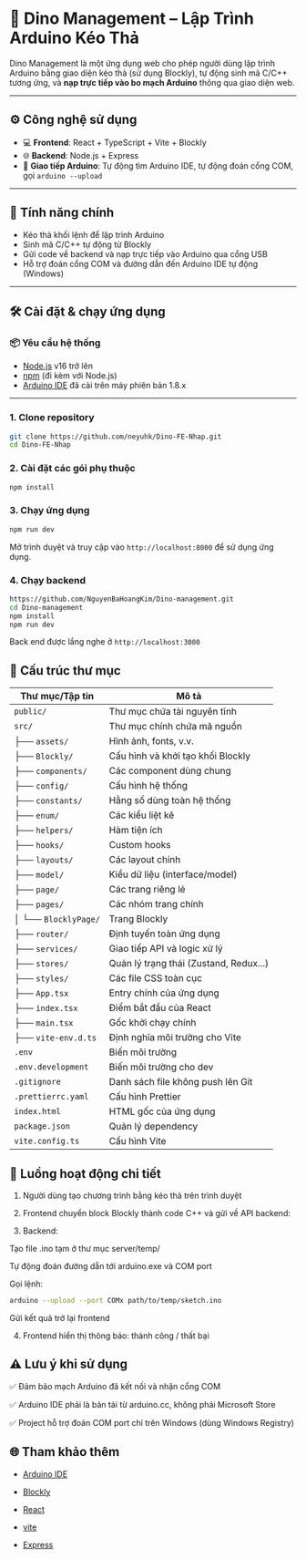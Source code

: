 # 🧩 Dino Management – Lập Trình Arduino Kéo Thả

Dino Management là một ứng dụng web cho phép người dùng lập trình Arduino bằng giao diện kéo thả (sử dụng Blockly), tự động sinh mã C/C++ tương ứng, và **nạp trực tiếp vào bo mạch Arduino** thông qua giao diện web.

---

## ⚙️ Công nghệ sử dụng

- 💻 **Frontend**: React + TypeScript + Vite + Blockly
- 🌐 **Backend**: Node.js + Express
- 🔌 **Giao tiếp Arduino**: Tự động tìm Arduino IDE, tự động đoán cổng COM, gọi `arduino --upload`

---

## 🚀 Tính năng chính

- Kéo thả khối lệnh để lập trình Arduino
- Sinh mã C/C++ tự động từ Blockly
- Gửi code về backend và nạp trực tiếp vào Arduino qua cổng USB
- Hỗ trợ đoán cổng COM và đường dẫn đến Arduino IDE tự động (Windows)

---

## 🛠 Cài đặt & chạy ứng dụng

### 📦 Yêu cầu hệ thống

- [Node.js](https://nodejs.org/) v16 trở lên
- [npm](https://www.npmjs.com/) (đi kèm với Node.js)
- [Arduino IDE](https://www.arduino.cc/en/software) đã cài trên máy phiên bản 1.8.x

---

### 1. Clone repository

```bash
git clone https://github.com/neyuhk/Dino-FE-Nhap.git
cd Dino-FE-Nhap
```

### 2. Cài đặt các gói phụ thuộc

```bash
npm install
```
### 3. Chạy ứng dụng

```bash
npm run dev
```

Mở trình duyệt và truy cập vào `http://localhost:8000` để sử dụng ứng dụng.

### 4. Chạy backend

```bash
https://github.com/NguyenBaHoangKim/Dino-management.git
cd Dino-management
npm install
npm run dev
```
Back end được lắng nghe ở `http://localhost:3000`

## 📁 Cấu trúc thư mục

| Thư mục/Tập tin                | Mô tả                                      |
|-------------------------------|--------------------------------------------|
| `public/`                     | Thư mục chứa tài nguyên tĩnh               |
| `src/`                        | Thư mục chính chứa mã nguồn                |
| ├── `assets/`                | Hình ảnh, fonts, v.v.                      |
| ├── `Blockly/`               | Cấu hình và khởi tạo khối Blockly          |
| ├── `components/`            | Các component dùng chung                   |
| ├── `config/`                | Cấu hình hệ thống                          |
| ├── `constants/`             | Hằng số dùng toàn hệ thống                 |
| ├── `enum/`                  | Các kiểu liệt kê                           |
| ├── `helpers/`               | Hàm tiện ích                               |
| ├── `hooks/`                 | Custom hooks                               |
| ├── `layouts/`               | Các layout chính                           |
| ├── `model/`                 | Kiểu dữ liệu (interface/model)             |
| ├── `page/`                  | Các trang riêng lẻ                         |
| ├── `pages/`                 | Các nhóm trang chính                       |
| │   └── `BlocklyPage/`       | Trang Blockly                          |
| ├── `router/`                | Định tuyến toàn ứng dụng                   |
| ├── `services/`              | Giao tiếp API và logic xử lý               |
| ├── `stores/`                | Quản lý trạng thái (Zustand, Redux...)     |
| ├── `styles/`                | Các file CSS toàn cục                      |
| ├── `App.tsx`                | Entry chính của ứng dụng                    |
| ├── `index.tsx`              | Điểm bắt đầu của React                     |
| ├── `main.tsx`               | Gốc khởi chạy chính                        |
| ├── `vite-env.d.ts`          | Định nghĩa môi trường cho Vite             |
| `.env`                       | Biến môi trường                            |
| `.env.development`           | Biến môi trường cho dev                    |
| `.gitignore`                 | Danh sách file không push lên Git          |
| `.prettierrc.yaml`           | Cấu hình Prettier                          |
| `index.html`                 | HTML gốc của ứng dụng                      |
| `package.json`               | Quản lý dependency                         |
| `vite.config.ts`             | Cấu hình Vite                              |

## 🧪 Luồng hoạt động chi tiết
1. Người dùng tạo chương trình bằng kéo thả trên trình duyệt

2. Frontend chuyển block Blockly thành code C++ và gửi về API backend:

3. Backend:

Tạo file .ino tạm ở thư mục server/temp/

Tự động đoán đường dẫn tới arduino.exe và COM port

Gọi lệnh:
```bash
arduino --upload --port COMx path/to/temp/sketch.ino
```
Gửi kết quả trở lại frontend

4. Frontend hiển thị thông báo: thành công / thất bại

## ⚠️ Lưu ý khi sử dụng
✅ Đảm bảo mạch Arduino đã kết nối và nhận cổng COM

✅ Arduino IDE phải là bản tải từ arduino.cc, không phải Microsoft Store

✅ Project hỗ trợ đoán COM port chỉ trên Windows (dùng Windows Registry)

## 🌐 Tham khảo thêm
- [Arduino IDE](https://www.arduino.cc/)

- [Blockly](https://developers.google.com/blockly)
- [React](https://reactjs.org/)
- [vite](https://vitejs.dev/)
- [Express](https://expressjs.com/)
